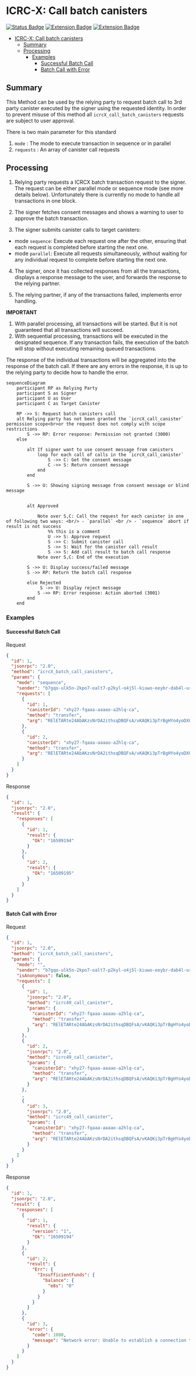 # ICRC-X: Call batch canisters

[![Status Badge](https://img.shields.io/badge/STATUS-DRAFT-ffcc00.svg)](#)
[![Extension Badge](https://img.shields.io/badge/Extends-ICRC--25-ffcc222.svg)](./icrc_25_signer_interaction_standard.md)
[![Extension Badge](https://img.shields.io/badge/Extends-ICRC--49-ffcc222.svg)](./icrc_49_call_canister.md)

<!-- TOC -->

- [ICRC-X: Call batch canisters](#icrc-x-call-batch-canisters)
  - [Summary](#summary)
  - [Processing](#processing)
    - [Examples](#examples)
      - [Successful Batch Call](#successful-batch-call)
      - [Batch Call with Error](#batch-call-with-error)

## Summary

This Method can be used by the relying party to request batch call to 3rd party canister executed by the signer using the requested identity. In order to prevent misuse of this method all `icrcX_call_batch_canisters` requests are subject to user approval.

There is two main parameter for this standard

1. `mode` : The mode to execute transaction in sequence or in parallel
2. `requests` : An array of canister call requests

## Processing

1. Relying party requests a ICRCX batch transaction request to the signer. The request can be either parallel mode or sequence mode (see more details below). Unfortunately there is currently no mode to handle all transactions in one block.

2. The signer fetches consent messages and shows a warning to user to approve the batch transaction. 

3. The signer submits canister calls to target canisters:
- mode `sequence`: Execute each request one after the other, ensuring that each request is completed before starting the next one.
- mode `parallel`: Execute all requests simultaneously, without waiting for any individual request to complete before starting the next one.

4. The signer, once it has collected responses from all the transactions, displays a response message to the user, and forwards the response to the relying partner. 

5. The relying partner, if any of the transactions failed, implements error handling.

**IMPORTANT**
1. With parallel processing, all transactions will be started. But it is not guaranteed that all transactions will succeed.
2. With sequential processing, transactions will be executed in the designated sequence. If any transaction fails, the execution of the batch will stop without executing remaining queued transactions. 

The response of the individual transactions will be aggregated into the response of the batch call. If there are any errors in the response, it is up to the relying party to decide how to handle the error. 

```mermaid
sequenceDiagram
    participant RP as Relying Party
    participant S as Signer
    participant U as User
    participant C as Target Canister

    RP ->> S: Request batch canisters call
    alt Relying party has not been granted the `icrcX_call_canister` permission scope<br>or the request does not comply with scope restrictions
        S ->> RP: Error response: Permission not granted (3000)
    else

        alt If signer want to use consent message from canisters
            loop for each call of calls in the `icrcX_call_canister`
                S ->> C: Get the consent message
                C ->> S: Return consent message
            end
        end

        S ->> U: Showing signing message from consent message or blind message


        alt Approved

            Note over S,C: Call the request for each canister in one of following two ways: <br/> - `parallel` <br /> - `sequence` abort if result is not success
                %% this is a comment 
                U ->> S: Approve request
                S ->> C: Submit canister call
                S ->> S: Wait for the canister call result
                S ->> S: Add call result to batch call response
            Note over S,C: End of the execution
        
        S ->> U: Display success/failed message
        S ->> RP: Return the batch call response
            
        else Rejected
             S ->> U: Display reject message
            S ->> RP: Error response: Action aborted (3001)
        end
    end
```

### Examples

#### Successful Batch Call

Request

```json
{
  "id": 1,
  "jsonrpc": "2.0",
  "method": "icrcX_batch_call_canisters",
  "params": {
    "mode": "sequence",
    "sender": "b7gqo-ulk5n-2kpo7-oalt7-p2kyl-o4j5l-kiuwo-eeybr-dab4l-ur6up-pqe",
    "requests": [
      {
        "id": 1,
        "canisterId": "xhy27-fqaaa-aaaao-a2hlq-ca",
        "method": "transfer",
        "arg": "RElETARte24AbAKzsNrDA2ithsqDBQFsA/vKAQKi3pTrBgHYo4yoDX0BAwEdV+ztKgq7E4l1ffuTuwEmw8AtYSjlrJ+WLO5ofQIAAMgB"
      },
      {
        "id": 2,
        "canisterId": "xhy27-fqaaa-aaaao-a2hlq-ca",
        "method": "transfer",
        "arg": "RElETARte24AbAKzsNrDA2ithsqDBQFsA/vKAQKi3pTrBgHYo4yoDX0BAwEdV+ztKgq7E4l1ffuTuwEmw8AtYSjlrJ+WLO5ofQIAAMgB"
      }
    ]
  }
}
```

Response

```json
{
  "id": 1,
  "jsonrpc": "2.0",
  "result": {
    "responses": [
      {
        "id": 1,
        "result": {
          "Ok": "16509194"
        }
      },
      {
        "id": 2,
        "result": {
          "Ok": "16509195"
        }
      }
    ]
  }
}
```

#### Batch Call with Error

Request

```json
{
  "id": 1,
  "jsonrpc": "2.0",
  "method": "icrcX_batch_call_canisters",
  "params": {
    "mode": "",
    "sender": "b7gqo-ulk5n-2kpo7-oalt7-p2kyl-o4j5l-kiuwo-eeybr-dab4l-ur6up-pqe",
    "isAnonymous": false,
    "requests": [
      {
        "id": 1,
        "jsonrpc": "2.0",
        "method": "icrc49_call_canister",
        "params": {
          "canisterId": "xhy27-fqaaa-aaaao-a2hlq-ca",
          "method": "transfer",
          "arg": "RElETARte24AbAKzsNrDA2ithsqDBQFsA/vKAQKi3pTrBgHYo4yoDX0BAwEdV+ztKgq7E4l1ffuTuwEmw8AtYSjlrJ+WLO5ofQIAAMgB"
        }
      },
      {
        "id": 2,
        "jsonrpc": "2.0",
        "method": "icrc49_call_canister",
        "params": {
          "canisterId": "xhy27-fqaaa-aaaao-a2hlq-ca",
          "method": "transfer",
          "arg": "RElETARte24AbAKzsNrDA2ithsqDBQFsA/vKAQKi3pTrBgHYo4yoDX0BAwEdV+ztKgq7E4l1ffuTuwEmw8AtYSjlrJ+WLO5ofQIAAMgB"
        }
      },
      ,
      {
        "id": 3,
        "jsonrpc": "2.0",
        "method": "icrc49_call_canister",
        "params": {
          "canisterId": "xhy27-fqaaa-aaaao-a2hlq-ca",
          "method": "transfer",
          "arg": "RElETARte24AbAKzsNrDA2ithsqDBQFsA/vKAQKi3pTrBgHYo4yoDX0BAwEdV+ztKgq7E4l1ffuTuwEmw8AtYSjlrJ+WLO5ofQIAAMgB"
        }
      }
    ]
  }
}
```

Response

```json
{
  "id": 1,
  "jsonrpc": "2.0",
  "result": {
    "responses": [
      {
        "id": 1,
        "result": {
          "version": "1",
          "Ok": "16509194"
        }
      },
      {
        "id": 2,
        "result": {
          "Err": {
            "InsufficientFunds": {
              "balance": {
                "e8s": "0"
              }
            }
          }
        }
      },
      {
        "id": 3,
        "error": {
          "code": 1000,
          "message": "Network error: Unable to establish a connection to the server"
        }
      }
    ]
  }
}
```
